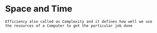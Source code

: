 # Space and Time
    Efficiency also called as Complexity and it defines how well we use the resources of a Computer to get the particular job done
    